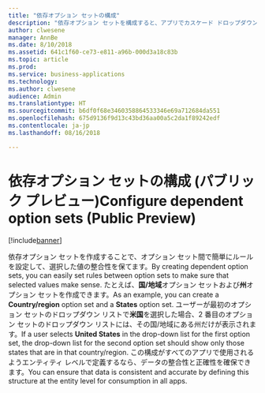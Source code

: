 ```yaml
---
title: "依存オプション セットの構成"
description: "依存オプション セットを構成すると、アプリでカスケード ドロップダウンを提供し、ドロップダウン間で簡単なデータ検証を行えます。"
author: clwesene
manager: AnnBe
ms.date: 8/10/2018
ms.assetid: 641c1f60-ce73-e811-a96b-000d3a18c83b
ms.topic: article
ms.prod: 
ms.service: business-applications
ms.technology: 
ms.author: clwesene
audience: Admin
ms.translationtype: HT
ms.sourcegitcommit: b6df0f68e3460358864533346e69a712684da551
ms.openlocfilehash: 675d9136f9d13c43bd36aa00a5c2da1f89242edf
ms.contentlocale: ja-jp
ms.lasthandoff: 08/16/2018

---
```

# <a name="configure-dependent-option-sets-public-preview"></a><span data-ttu-id="db5ef-103">依存オプション セットの構成 (パブリック プレビュー)</span><span class="sxs-lookup"><span data-stu-id="db5ef-103">Configure dependent option sets (Public Preview)</span></span>


[!include[banner](../../includes/banner.md)]

<span data-ttu-id="db5ef-104">依存オプション セットを作成することで、オプション セット間で簡単にルールを設定して、選択した値の整合性を保てます。</span><span class="sxs-lookup"><span data-stu-id="db5ef-104">By creating dependent option sets, you can easily set rules between option sets to make sure that selected values make sense.</span></span> <span data-ttu-id="db5ef-105">たとえば、**国/地域**オプション セットおよび**州**オプション セットを作成できます。</span><span class="sxs-lookup"><span data-stu-id="db5ef-105">As an example, you can create a **Country/region** option set and a **States** option set.</span></span> <span data-ttu-id="db5ef-106">ユーザーが最初のオプション セットのドロップダウン リストで**米国**を選択した場合、2 番目のオプション セットのドロップダウン リストには、その国/地域にある州だけが表示されます。</span><span class="sxs-lookup"><span data-stu-id="db5ef-106">If a user selects **United States** in the drop-down list for the first option set, the drop-down list for the second option set should show only those states that are in that country/region.</span></span> <span data-ttu-id="db5ef-107">この構成がすべてのアプリで使用されるようエンティティ レベルで定義するなら、データの整合性と正確性を確保できます。</span><span class="sxs-lookup"><span data-stu-id="db5ef-107">You can ensure that data is consistent and accurate by defining this structure at the entity level for consumption in all apps.</span></span>

